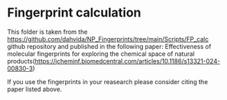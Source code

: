 # Fingerprint calculation
This folder is taken from the https://github.com/dahvida/NP_Fingerprints/tree/main/Scripts/FP_calc github repository and published in the following paper: Effectiveness of molecular fingerprints for exploring the chemical space of natural products(https://jcheminf.biomedcentral.com/articles/10.1186/s13321-024-00830-3)

If you use the fingerprints in your reasearch please consider citing the paper listed above.